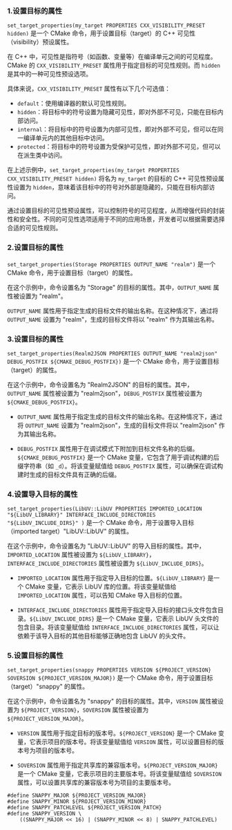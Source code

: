 ### 1.设置目标的属性
`set_target_properties(my_target PROPERTIES CXX_VISIBILITY_PRESET hidden)` 是一个 CMake 命令，用于设置目标（target）的 C++ 可见性（visibility）预设属性。

在 C++ 中，可见性是指符号（如函数、变量等）在编译单元之间的可见程度。CMake 的 `CXX_VISIBILITY_PRESET` 属性用于指定目标的可见性规则。而 `hidden` 是其中的一种可见性预设选项。

具体来说，`CXX_VISIBILITY_PRESET` 属性有以下几个可选值：

- `default`：使用编译器的默认可见性规则。
- `hidden`：将目标中的符号设置为隐藏可见性，即对外部不可见，只能在目标内部访问。
- `internal`：将目标中的符号设置为内部可见性，即对外部不可见，但可以在同一编译单元内的其他目标中访问。
- `protected`：将目标中的符号设置为受保护可见性，即对外部不可见，但可以在派生类中访问。

在上述示例中，`set_target_properties(my_target PROPERTIES CXX_VISIBILITY_PRESET hidden)` 将名为 `my_target` 的目标的 C++ 可见性预设属性设置为 `hidden`，意味着该目标中的符号对外部是隐藏的，只能在目标内部访问。

通过设置目标的可见性预设属性，可以控制符号的可见程度，从而增强代码的封装性和安全性。不同的可见性选项适用于不同的应用场景，开发者可以根据需要选择合适的可见性规则。


### 2.设置目标的属性
`set_target_properties(Storage PROPERTIES OUTPUT_NAME "realm")` 是一个 CMake 命令，用于设置目标（target）的属性。

在这个示例中，命令设置名为 "Storage" 的目标的属性。其中，`OUTPUT_NAME` 属性被设置为 "realm"。

`OUTPUT_NAME` 属性用于指定生成的目标文件的输出名称。在这种情况下，通过将 `OUTPUT_NAME` 设置为 "realm"，生成的目标文件将以 "realm" 作为其输出名称。

### 3.设置目标的属性
`set_target_properties(Realm2JSON PROPERTIES OUTPUT_NAME "realm2json" DEBUG_POSTFIX ${CMAKE_DEBUG_POSTFIX})` 是一个 CMake 命令，用于设置目标（target）的属性。

在这个示例中，命令设置名为 "Realm2JSON" 的目标的属性。其中，`OUTPUT_NAME` 属性被设置为 "realm2json"，`DEBUG_POSTFIX` 属性被设置为 `${CMAKE_DEBUG_POSTFIX}`。

- `OUTPUT_NAME` 属性用于指定生成的目标文件的输出名称。在这种情况下，通过将 `OUTPUT_NAME` 设置为 "realm2json"，生成的目标文件将以 "realm2json" 作为其输出名称。

- `DEBUG_POSTFIX` 属性用于在调试模式下附加到目标文件名称的后缀。`${CMAKE_DEBUG_POSTFIX}` 是一个 CMake 变量，它包含了用于调试构建的后缀字符串（如 `_d`）。将该变量赋值给 `DEBUG_POSTFIX` 属性，可以确保在调试构建时生成的目标文件具有正确的后缀。


### 4.设置导入目标的属性
`set_target_properties(LibUV::LibUV PROPERTIES
IMPORTED_LOCATION "${LibUV_LIBRARY}"
INTERFACE_INCLUDE_DIRECTORIES "${LibUV_INCLUDE_DIRS}"
)` 是一个 CMake 命令，用于设置导入目标（imported target）"LibUV::LibUV" 的属性。

在这个示例中，命令设置名为 "LibUV::LibUV" 的导入目标的属性。其中，`IMPORTED_LOCATION` 属性被设置为 `${LibUV_LIBRARY}`，`INTERFACE_INCLUDE_DIRECTORIES` 属性被设置为 `${LibUV_INCLUDE_DIRS}`。

- `IMPORTED_LOCATION` 属性用于指定导入目标的位置。`${LibUV_LIBRARY}` 是一个 CMake 变量，它表示 LibUV 库的位置。将该变量赋值给 `IMPORTED_LOCATION` 属性，可以告知 CMake 导入目标的位置。

- `INTERFACE_INCLUDE_DIRECTORIES` 属性用于指定导入目标的接口头文件包含目录。`${LibUV_INCLUDE_DIRS}` 是一个 CMake 变量，它表示 LibUV 头文件的包含目录。将该变量赋值给 `INTERFACE_INCLUDE_DIRECTORIES` 属性，可以让依赖于该导入目标的其他目标能够正确地包含 LibUV 的头文件。


### 5.设置目标的属性
`set_target_properties(snappy PROPERTIES VERSION ${PROJECT_VERSION} SOVERSION ${PROJECT_VERSION_MAJOR})` 是一个 CMake 命令，用于设置目标（target）"snappy" 的属性。

在这个示例中，命令设置名为 "snappy" 的目标的属性。其中，`VERSION` 属性被设置为 `${PROJECT_VERSION}`，`SOVERSION` 属性被设置为 `${PROJECT_VERSION_MAJOR}`。

- `VERSION` 属性用于指定目标的版本号。`${PROJECT_VERSION}` 是一个 CMake 变量，它表示项目的版本号。将该变量赋值给 `VERSION` 属性，可以设置目标的版本号为项目的版本号。

- `SOVERSION` 属性用于指定共享库的兼容版本号。`${PROJECT_VERSION_MAJOR}` 是一个 CMake 变量，它表示项目的主要版本号。将该变量赋值给 `SOVERSION` 属性，可以设置共享库的兼容版本号为项目的主要版本号。
```
#define SNAPPY_MAJOR ${PROJECT_VERSION_MAJOR}
#define SNAPPY_MINOR ${PROJECT_VERSION_MINOR}
#define SNAPPY_PATCHLEVEL ${PROJECT_VERSION_PATCH}
#define SNAPPY_VERSION \
    ((SNAPPY_MAJOR << 16) | (SNAPPY_MINOR << 8) | SNAPPY_PATCHLEVEL)
```











